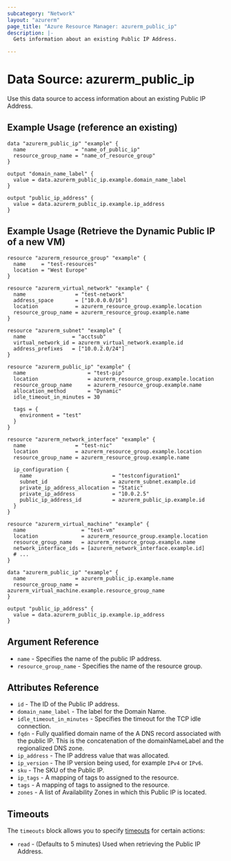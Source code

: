 ```yaml
---
subcategory: "Network"
layout: "azurerm"
page_title: "Azure Resource Manager: azurerm_public_ip"
description: |-
  Gets information about an existing Public IP Address.

---
```


# Data Source: azurerm_public_ip

Use this data source to access information about an existing Public IP Address.

## Example Usage (reference an existing)

```hcl
data "azurerm_public_ip" "example" {
  name                = "name_of_public_ip"
  resource_group_name = "name_of_resource_group"
}

output "domain_name_label" {
  value = data.azurerm_public_ip.example.domain_name_label
}

output "public_ip_address" {
  value = data.azurerm_public_ip.example.ip_address
}
```

## Example Usage (Retrieve the Dynamic Public IP of a new VM)

```hcl
resource "azurerm_resource_group" "example" {
  name     = "test-resources"
  location = "West Europe"
}

resource "azurerm_virtual_network" "example" {
  name                = "test-network"
  address_space       = ["10.0.0.0/16"]
  location            = azurerm_resource_group.example.location
  resource_group_name = azurerm_resource_group.example.name
}

resource "azurerm_subnet" "example" {
  name               = "acctsub"
  virtual_network_id = azurerm_virtual_network.example.id
  address_prefixes   = ["10.0.2.0/24"]
}

resource "azurerm_public_ip" "example" {
  name                    = "test-pip"
  location                = azurerm_resource_group.example.location
  resource_group_name     = azurerm_resource_group.example.name
  allocation_method       = "Dynamic"
  idle_timeout_in_minutes = 30

  tags = {
    environment = "test"
  }
}

resource "azurerm_network_interface" "example" {
  name                = "test-nic"
  location            = azurerm_resource_group.example.location
  resource_group_name = azurerm_resource_group.example.name

  ip_configuration {
    name                          = "testconfiguration1"
    subnet_id                     = azurerm_subnet.example.id
    private_ip_address_allocation = "Static"
    private_ip_address            = "10.0.2.5"
    public_ip_address_id          = azurerm_public_ip.example.id
  }
}

resource "azurerm_virtual_machine" "example" {
  name                  = "test-vm"
  location              = azurerm_resource_group.example.location
  resource_group_name   = azurerm_resource_group.example.name
  network_interface_ids = [azurerm_network_interface.example.id]
  # ...
}

data "azurerm_public_ip" "example" {
  name                = azurerm_public_ip.example.name
  resource_group_name = azurerm_virtual_machine.example.resource_group_name
}

output "public_ip_address" {
  value = data.azurerm_public_ip.example.ip_address
}
```

## Argument Reference

* `name` - Specifies the name of the public IP address.
* `resource_group_name` - Specifies the name of the resource group.


## Attributes Reference

* `id` - The ID of the Public IP address.
* `domain_name_label` - The label for the Domain Name.
* `idle_timeout_in_minutes` - Specifies the timeout for the TCP idle connection.
* `fqdn` - Fully qualified domain name of the A DNS record associated with the public IP. This is the concatenation of the domainNameLabel and the regionalized DNS zone.
* `ip_address` - The IP address value that was allocated.
* `ip_version` - The IP version being used, for example `IPv4` or `IPv6`.
* `sku` - The SKU of the Public IP.
* `ip_tags` - A mapping of tags to assigned to the resource.
* `tags` - A mapping of tags to assigned to the resource.
* `zones` - A list of Availability Zones in which this Public IP is located.

## Timeouts

The `timeouts` block allows you to specify [timeouts](https://www.terraform.io/language/resources/syntax#operation-timeouts) for certain actions:

* `read` - (Defaults to 5 minutes) Used when retrieving the Public IP Address.
